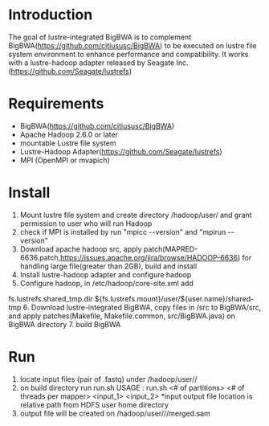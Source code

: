 # Introduction
The goal of lustre-integrated BigBWA is to complement BigBWA(https://github.com/citiususc/BigBWA) to be executed on lustre file system environment to enhance performance and compatibility. It works with a lustre-hadoop adapter released by Seagate Inc.(https://github.com/Seagate/lustrefs)

# Requirements
- BigBWA(https://github.com/citiususc/BigBWA)
- Apache Hadoop 2.6.0 or later
- mountable Lustre file system
- Lustre-Hadoop Adapter(https://github.com/Seagate/lustrefs)
- MPI (OpenMPI or mvapich)

# Install
1. Mount lustre file system and create directory <lustre mount point>/hadoop/user/<username> and grant permission to user who will run Hadoop
2. check if MPI is installed by run "mpicc --version" and "mpirun --version"
3. Download apache hadoop src, apply patch(MAPRED-6636.patch,https://issues.apache.org/jira/browse/HADOOP-6636) for handling large file(greater than 2GB), build and install
4. Install lustre-hadoop adapter and configure hadoop
5. Configure hadoop, 
  in <hadoop home>/etc/hadoop/core-site.xml add
<property>
  <name>fs.lustrefs.shared_tmp.dir</name>
  <value>${fs.lustrefs.mount}/user/${user.name}/shared-tmp</value>
</property>
6. Download lustre-integrated BigBWA, copy files in /src to BigBWA/src, and apply patches(Makefile, Makefile.common, src/BigBWA.java) on BigBWA directory
7. build BigBWA 

# Run
1. locate input files (pair of .fastq)  under <lustre mount>/hadoop/user/<username>/
2. on build directory run run.sh
  USAGE : run.sh <# of partitions> <# of threads per mapper> <input_1> <input_2> <outputdir>
  *input output file location is relative path from HDFS user home directory
3. output file will be created on <lustre mount>/hadoop/user/<username>/<outputdir>/merged.sam

